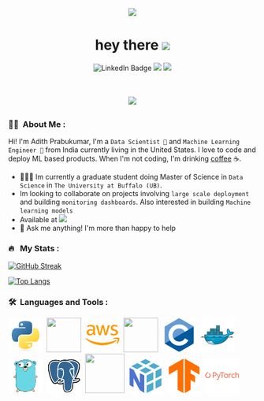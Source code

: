 <div id="header" align="center">
  <img src="https://media.giphy.com/media/zhYSVCirREeIZtONCI/giphy.gif" width="300"/>
</div>

<h1 align="center">hey there <img src="https://media.giphy.com/media/hvRJCLFzcasrR4ia7z/giphy.gif" width="40"></h1>
<p align = "center"
<a href="https://www.linkedin.com/in/adith-prabukumar"><img src="https://img.shields.io/badge/LinkedIn-blue?style=for-the-badge&logo=linkedin&logoColor=white" alt="LinkedIn Badge"></a>
<a href= "mailto:adithprabu27@gmail.com"><img src="https://img.shields.io/badge/Gmail-D14836?style=for-the-badge&logo=gmail&logoColor=white"></a>
<a href= "https://adithprabu.medium.com/"><img src="https://img.shields.io/badge/Medium-12100E?style=for-the-badge&logo=medium&logoColor=white"></a>
</p>

<h1 align="center"><img src="https://media.giphy.com/media/jdPMeyv9rn0hZHh8n9/giphy.gif" width="150"></h1>

### :man_technologist: &nbsp;About Me :

Hi! I'm Adith Prabukumar, I'm a  ```Data Scientist 🚀``` and ```Machine Learning Engineer 🔭``` from India currently living in the United States. I love to code and deploy ML based products. When I'm not coding, I'm drinking [coffee](https://www.cnn.com/2020/04/22/health/healthiest-coffee-brew-wellness/index.html) ☕. 

* 👨🏻‍💻 Im currently a graduate student doing Master of Science in ```Data Science``` in ```The University at Buffalo (UB)```.
* Im looking to collaborate on projects involving ```large scale deployment``` and building ```monitoring dashboards```. Also interested in building ```Machine learning models```
* Available at <a href="https://www.linkedin.com/in/adith-prabukumar"><img src="https://img.shields.io/badge/linkedin-adith--prabukumar-blue"></a>
* 💬 Ask me anything! I'm more than happy to help

### 🔥 &nbsp; My Stats :
[![GitHub Streak](http://github-readme-streak-stats.herokuapp.com?user=Adith2710&theme=dark&background=000000)](https://git.io/streak-stats)

[![Top Langs](https://github-readme-stats.vercel.app/api/top-langs/?username=Adith2710&layout=compact&theme=vision-friendly-dark)](https://github.com/anuraghazra/github-readme-stats)

### 🛠 &nbsp;Languages and Tools :

<p>
<img src="https://github.com/devicons/devicon/blob/master/icons/python/python-original.svg" width="70" height="70"/>&nbsp;
<img src="https://www.vectorlogo.zone/logos/apache_hadoop/apache_hadoop-icon.svg" width="70" height="70"/>&nbsp;
<img src="https://github.com/devicons/devicon/blob/master/icons/amazonwebservices/amazonwebservices-plain-wordmark.svg" width="70" height="70"/>&nbsp;
<img src="https://upload.wikimedia.org/wikipedia/commons/archive/0/05/20190402143626%21Apache_kafka.svg" width="70" height="70"/>&nbsp;
<img src="https://github.com/devicons/devicon/blob/master/icons/c/c-original.svg" width="70" height="70"/>&nbsp;
<img src="https://github.com/devicons/devicon/blob/master/icons/docker/docker-original.svg" width="70" height="70"/>&nbsp;
<img src="https://github.com/devicons/devicon/blob/master/icons/go/go-original.svg" width="70" height="70"/>&nbsp; 
<img src="https://github.com/devicons/devicon/blob/master/icons/postgresql/postgresql-original.svg" width="70" height="70"/>&nbsp;
<img src="https://pandas.pydata.org/static/img/pandas_white.svg" width="80" height="80"/>&nbsp;
<img src="https://github.com/devicons/devicon/blob/master/icons/numpy/numpy-original.svg" width="70" height="70"/>&nbsp;
<img src="https://github.com/devicons/devicon/blob/master/icons/tensorflow/tensorflow-original.svg" width="70" height="70"/>&nbsp;
<img src="https://github.com/devicons/devicon/blob/master/icons/pytorch/pytorch-plain-wordmark.svg" width="70" height="70"/>&nbsp;
</p>


